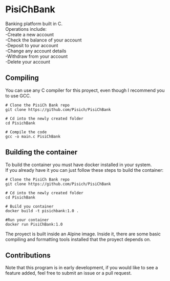 # PisiChBank
Banking platform built in C.</br>
Operations include:</br>
-Create a new account</br>
-Check the balance of your account</br>
-Deposit to your account</br>
-Change any account details</br>
-Withdraw from your account</br>
-Delete your account</br>

## Compiling
You can use any C compiler for this proyect, even though I recommend you to use GCC.
```
# Clone the PisiCh Bank repo
git clone https://github.com/Pisich/PisiChBank

# Cd into the newly created folder
cd PisichBank

# Compile the code
gcc -o main.c PisiChBank
```
## Building the container
To build the container you must have docker installed in your system.</br>
If you already have it you can just follow these steps to build the container:
```
# Clone the PisiCh Bank repo
git clone https://github.com/Pisich/PisiChBank

# Cd into the newly created folder
cd PisichBank

# Build you container
docker build -t pisichbank:1.0 .

#Run your container
docker run PisiChBank:1.0
```
The proyect is built inside an Alpine image. Inside it, there are some basic compiling and formatting tools installed that the proyect depends on.
## Contributions
Note that this program is in early development, if you would like to see a feature added, feel free to submit an issue or a pull request.
